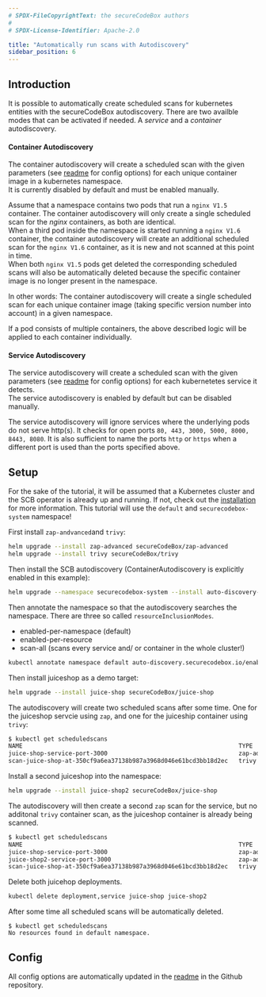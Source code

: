 ```yaml
---
# SPDX-FileCopyrightText: the secureCodeBox authors
#
# SPDX-License-Identifier: Apache-2.0

title: "Automatically run scans with Autodiscovery"
sidebar_position: 6
---
```


## Introduction
It is possible to automatically create scheduled scans for kubernetes entities with the secureCodeBox autodiscovery. There are two availble modes that can be activated if needed. A _service_ and a _container_ autodiscovery.

#### Container Autodiscovery
The container autodiscovery will create a scheduled scan with the given parameters (see [readme](https://github.com/secureCodeBox/secureCodeBox/blob/main/auto-discovery/kubernetes/README.md) for config options)  for each unique container image in a kubernetes namespace.  
It is currently disabled by default and must be enabled manually.

Assume that a namespace contains two pods that run a `nginx V1.5` container. The container autodiscovery will only create a single scheduled scan for the _nginx_ containers, as both are identical.  
When a third pod inside the namespace is started running a `nginx V1.6` container, the container autodiscovery will create an additional scheduled scan for the `nginx V1.6` container, as it is new and not scanned at this point in time.  
When both `nginx V1.5` pods get deleted the corresponding scheduled scans will also be automatically deleted because the specific container image is no longer present in the namespace.

In other words: The container autodiscovery will create a single scheduled scan for each unique container image (taking specific version number into account) in a given namespace.

If a pod consists of multiple containers, the above described logic will be applied to each container individually.

#### Service Autodiscovery
The service autodiscovery will create a scheduled scan with the given parameters (see [readme](https://github.com/secureCodeBox/secureCodeBox/blob/main/auto-discovery/kubernetes/README.md) for config options) for each kubernetetes service it detects.  
The service autodiscovery is enabled by default but can be disabled manually.

The service autodiscovery will ignore services where the underlying pods do not serve http(s). It checks for open ports `80, 443, 3000, 5000, 8000, 8443, 8080`. It is also sufficient to name the ports `http` or `https` when a different port is used than the ports specified above.

## Setup
For the sake of the tutorial, it will be assumed that a Kubernetes cluster and the SCB operator is already up and running. If not, check out the [installation](/docs/getting-started/installation/) for more information.
This tutorial will use the `default` and `securecodebox-system` namespace!

First install `zap-andvanced`and `trivy`:
```bash
helm upgrade --install zap-advanced secureCodeBox/zap-advanced
helm upgrade --install trivy secureCodeBox/trivy
```

Then install the SCB autodiscovery (ContainerAutodiscovery is explicitly enabled in this example):
```bash
helm upgrade --namespace securecodebox-system --install auto-discovery-kubernetes secureCodeBox/auto-discovery-kubernetes --set config.containerAutoDiscovery.enabled=true
```

Then annotate the namespace so that the autodiscovery searches the namespace. There are three so called `resourceInclusionModes`. 
- enabled-per-namespace (default)
- enabled-per-resource
- scan-all (scans every service and/ or container in the whole cluster!)
```bash
kubectl annotate namespace default auto-discovery.securecodebox.io/enabled=true
```

Then install juiceshop as a demo target:
```bash
helm upgrade --install juice-shop secureCodeBox/juice-shop
```

The autodiscovery will create two scheduled scans after some time. One for the juiceshop servcie using `zap`, and one for the juiceship container using `trivy`:
```bash
$ kubectl get scheduledscans
NAME                                                             TYPE                INTERVAL   FINDINGS
juice-shop-service-port-3000                                     zap-advanced-scan   168h0m0s   
scan-juice-shop-at-350cf9a6ea37138b987a3968d046e61bcd3bb18d2ec   trivy               168h0m0s   
```

Install a second juiceshop into the namespace:
```bash
helm upgrade --install juice-shop2 secureCodeBox/juice-shop
```
The autodiscovery will then create a second `zap` scan for the service, but no additonal `trivy` container scan, as the juiceshop container is already being scanned.
```bash
$ kubectl get scheduledscans
NAME                                                             TYPE                INTERVAL   FINDINGS
juice-shop-service-port-3000                                     zap-advanced-scan   168h0m0s   
juice-shop2-service-port-3000                                    zap-advanced-scan   168h0m0s   
scan-juice-shop-at-350cf9a6ea37138b987a3968d046e61bcd3bb18d2ec   trivy               168h0m0s   
```

Delete both juicehop deployments.
```bash
kubectl delete deployment,service juice-shop juice-shop2
```
After some time all scheduled scans will be automatically deleted.
```
$ kubectl get scheduledscans
No resources found in default namespace.
```
## Config
All config options are automatically updated in the [readme](https://github.com/secureCodeBox/secureCodeBox/blob/main/auto-discovery/kubernetes/README.md) in the Github repository.
